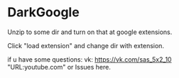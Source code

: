# DarkGoogle
Unzip to some dir and turn on that at google extensions.


Click "load extension" and change dir with extension.


if u have some questions:
vk: https://vk.com/sas_5x2_10
"URL:youtube.com"
or Issues here.
